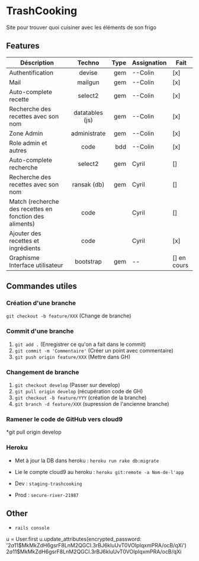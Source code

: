 # TrashCooking
Site pour trouver quoi cuisiner avec les éléments de son frigo
## Features
|  Déscription                          | Techno        | Type  | Assignation |Fait |
| ---------------------------------     |:-------------:| -----:| ----------- | --- |
| Authentification                      | devise        | gem   |   --Colin   |[x]  |
| Mail                                  | mailgun       | gem   |   --Colin   |[x]  |
| Auto-complete recette                 | select2       | gem   |   --Colin   |[x]  |
| Recherche des recettes avec son nom   |datatables (js)| gem   |   --Colin   |[x]  |
| Zone Admin                            | administrate  | gem   |   --Colin   |[x]  |
| Role admin et autres                  | code          | bdd   |   --Colin   |[x] |
| Auto-complete recherche               | select2       | gem   |   Cyril   |[]   |
| Recherche des recettes avec son nom   | ransak (db)   | gem   |   Cyril   |[]  |
| Match (recherche des recettes en fonction des aliments) | code | |    Cyril |[]   |
| Ajouter des recettes et ingrédients   | code          |       |   Cyril     |[x]  |
| Graphisme Interface utilisateur       | bootstrap     | gem   |   --   |[] en cours  |

## Commandes utiles

### Création d'une branche
`git checkout -b feature/XXX`    (Change de branche)


### Commit d'une branche
1. `git add .`                       (Enregistrer ce qu'on a fait dans le commit)
2. `git commit -m 'Commentaire'`     (Créer un point avec commentaire)
3. `git push origin feature/XXX`     (Mettre dans GH)


### Changement de branche

1. `git checkout develop`         (Passer sur develop)
2. `git pull origin develop`      (récupération code de GH)
3. `git checkout -b feature/YYY`  (création de la branche)
4. `git branch -d feature/XXX`    (supression de l'ancienne branche)

### Ramener le code de GitHub vers cloud9 
*git pull origin develop

### Heroku

* Met à jour la DB dans heroku : `heroku run rake db:migrate`
* Lie le compte cloud9 au heroku : `heroku git:remote -a Nom-de-l'app`

* Dev : `staging-trashcooking`
* Prod : `secure-river-21987`

## Other
* `rails console`

u = User.first
u.update_attributes(encrypted_password: '$2a$11$MkMkZdH6gsrF8LnM2QGCI.3rBJ6kluUvT0VOIpIqxmPRA/ocB/qXi')
$2a$11$MkMkZdH6gsrF8LnM2QGCI.3rBJ6kluUvT0VOIpIqxmPRA/ocB/qXi